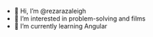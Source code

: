 - 👋 Hi, I’m @rezarazaleigh
- 👀 I’m interested in problem-solving and films
- 🌱 I’m currently learning Angular

<!---
rezarazaleigh/rezarazaleigh is a ✨ special ✨ repository because its `README.md` (this file) appears on your GitHub profile.
You can click the Preview link to take a look at your changes.
--->

